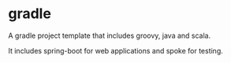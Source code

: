 # gradle
A gradle project template that includes groovy, java and scala.

It includes spring-boot for web applications and spoke for testing.

